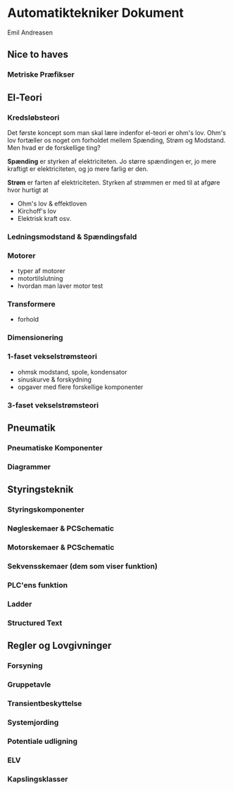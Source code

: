 # Automatiktekniker Dokument
Emil Andreasen

## Nice to haves
### Metriske Præfikser

## El-Teori
### Kredsløbsteori



Det første koncept som man skal lære indenfor el-teori er ohm's lov. Ohm's lov fortæller os noget om forholdet mellem Spænding, Strøm og Modstand. Men hvad er de forskellige ting? 

**Spænding** er styrken af elektriciteten. Jo større spændingen er, jo mere kraftigt er elektriciteten, og jo mere farlig er den. 

**Strøm** er farten af elektriciteten. Styrken af strømmen er med til at afgøre hvor hurtigt at 
* Ohm's lov & effektloven
* Kirchoff's lov
* Elektrisk kraft osv. 
### Ledningsmodstand & Spændingsfald
### Motorer 
* typer af motorer
* motortilslutning
* hvordan man laver motor test
### Transformere
* forhold

### Dimensionering
### 1-faset vekselstrømsteori
* ohmsk modstand, spole, kondensator
* sinuskurve & forskydning
* opgaver med flere forskellige komponenter
### 3-faset vekselstrømsteori


## Pneumatik
### Pneumatiske Komponenter
### Diagrammer

## Styringsteknik
### Styringskomponenter
### Nøgleskemaer & PCSchematic
### Motorskemaer & PCSchematic
### Sekvensskemaer (dem som viser funktion)
### PLC'ens funktion
### Ladder
### Structured Text

## Regler og Lovgivninger
### Forsyning
### Gruppetavle
### Transientbeskyttelse
### Systemjording
### Potentiale udligning
### ELV
### Kapslingsklasser

